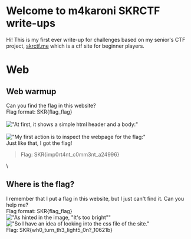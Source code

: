 # Welcome to m4karoni SKRCTF write-ups
Hi! This is my first ever write-up for challenges based on my senior's CTF project, [skrctf.me](skrctf.me) which is a ctf site for beginner players.

# Web

## Web warmup

Can you find the flag in this website?
\
Flag format: SKR{flag_flag}
\
\
!["At first, it shows a simple html header and a body:"](https://user-images.githubusercontent.com/70287409/122788142-9f318380-d2e8-11eb-8f8e-ba98d1f4837a.png)
\
\
!["My first action is to inspect the webpage for the flag:"](https://user-images.githubusercontent.com/70287409/122788412-e455b580-d2e8-11eb-89ab-e08f7739cd0d.png)
\
Just like that, I got the flag!
> Flag: SKR{imp0rt4nt_c0mm3nt_a24996}

\
## Where is the flag?
I remember that I put a flag in this website, but I just can't find it. Can you help me?
\
Flag format: SKR{flag_flag}
\
!["As hinted in the image, \"It's too bright\""](https://user-images.githubusercontent.com/70287409/122788945-647c1b00-d2e9-11eb-948a-5fb9bd5d0e1e.png)
\
!["So I have an idea of looking into the css file of the site."](https://user-images.githubusercontent.com/70287409/122789167-98efd700-d2e9-11eb-8de5-015e963d5d9c.png)
\
Flag: SKR{wh0_turn_th3_light5_0n?\_10621b}
